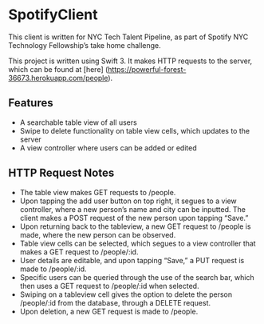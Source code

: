 # SpotifyClient

This client is written for NYC Tech Talent Pipeline, as part of Spotify NYC Technology Fellowship’s take home challenge.

This project is written using Swift 3. It makes HTTP requests to the server, which can be found at [here] (https://powerful-forest-36673.herokuapp.com/people).

## Features

- A searchable table view of all users
- Swipe to delete functionality on table view cells, which updates to the server
- A view controller where users can be added or edited

## HTTP Request Notes 

- The table view makes GET requests to /people.
- Upon tapping the add user button on top right, it segues to a view controller, where a new person’s name and city can be inputted. The client makes a POST request of the new person upon tapping “Save.”
- Upon returning back to the tableview, a new GET request to /people is made, where the new person can be observed.
- Table view cells can be selected, which segues to a view controller that makes a GET request to /people/:id.
- User details are editable, and upon tapping “Save,” a PUT request is made to /people/:id.
- Specific users can be queried through the use of the search bar, which then uses a GET request to /people/:id when selected.
- Swiping on a tableview cell gives the option to delete the person /people/:id from the database, through a DELETE request.
- Upon deletion, a new GET request is made to /people.
